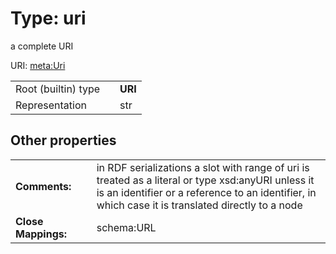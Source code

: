 
# Type: uri


a complete URI

URI: [meta:Uri](https://w3id.org/linkml/Uri)

|  |  |  |
| --- | --- | --- |
| Root (builtin) type | | **URI** |
| Representation | | str |

## Other properties

|  |  |  |
| --- | --- | --- |
| **Comments:** | | in RDF serializations a slot with range of uri is treated as a literal or type xsd:anyURI unless it is an identifier or a reference to an identifier, in which case it is translated directly to a node |
| **Close Mappings:** | | schema:URL |

